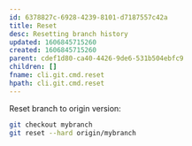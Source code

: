 ```yaml
---
id: 6378827c-6928-4239-8101-d7187557c42a
title: Reset
desc: Resetting branch history
updated: 1606845715260
created: 1606845715260
parent: cdef1d80-ca40-4426-9de6-531b504ebfc9
children: []
fname: cli.git.cmd.reset
hpath: cli.git.cmd.reset
---
```

Reset branch to origin version:

```sh
git checkout mybranch
git reset --hard origin/mybranch
```

